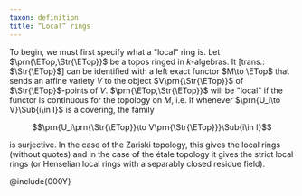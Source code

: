 ```yaml
---
taxon: definition
title: “Local” rings
---
```


To begin, we must first specify what a "local" ring is. Let $\prn{\ETop,\Str{\ETop}}$ be a topos ringed in $k$-algebras. It <span class="trans-note">[trans.: $\Str{\ETop}$]</span> can be identified with a left exact functor $M\to \ETop$ that sends an affine variety $V$ to the object $V\prn{\Str{\ETop}}$ of $\Str{\ETop}$-points of $V$.
$\prn{\ETop,\Str{\ETop}}$ will be "local" if the functor is continuous for the topology on $M$, i.e. if whenever $\prn{U_i\to V}\Sub{i\in I}$ is a covering, the family

$$\prn{U_i\prn{\Str{\ETop}}\to V\prn{\Str{\ETop}}}\Sub{i\in I}$$

is surjective. In the case of the Zariski topology, this gives the local rings (without quotes) and in the case of the étale topology it gives the strict local rings (or Henselian local rings with a separably closed residue field).

@include{000Y}
